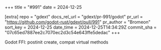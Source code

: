+++
title = "#991"
date = 2024-12-25

[extra]
repo = "gdext"
docs_rel_url = "gdext/pr-991/godot"
pr_url = "https://github.com/godot-rust/gdext/pull/991"
pr_author = "Bromeon"
sort_key = 2024-12-25
date_time = 2024-12-25T14:34:29Z
commit_sha = "07c65ed7887ee2c7070ec2d3c54e643ffe5dedac"
+++

Godot FFI: postinit create, compat virtual methods
